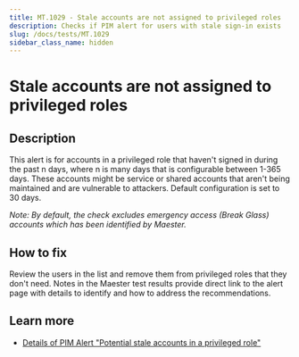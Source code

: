```yaml
---
title: MT.1029 - Stale accounts are not assigned to privileged roles
description: Checks if PIM alert for users with stale sign-in exists
slug: /docs/tests/MT.1029
sidebar_class_name: hidden
---
```


# Stale accounts are not assigned to privileged roles

## Description

This alert is for accounts in a privileged role that haven't signed in during the past n days, where n is many days that is configurable between 1-365 days. These accounts might be service or shared accounts that aren't being maintained and are vulnerable to attackers. Default configuration is set to 30 days.

_Note: By default, the check excludes emergency access (Break Glass) accounts which has been identified by Maester._

## How to fix

Review the users in the list and remove them from privileged roles that they don't need.
Notes in the Maester test results provide direct link to the alert page with details to identify and how to address the recommendations.

## Learn more

- [Details of PIM Alert "Potential stale accounts in a privileged role"](https://learn.microsoft.com/en-us/entra/id-governance/privileged-identity-management/pim-how-to-configure-security-alerts#potential-stale-accounts-in-a-privileged-role)
